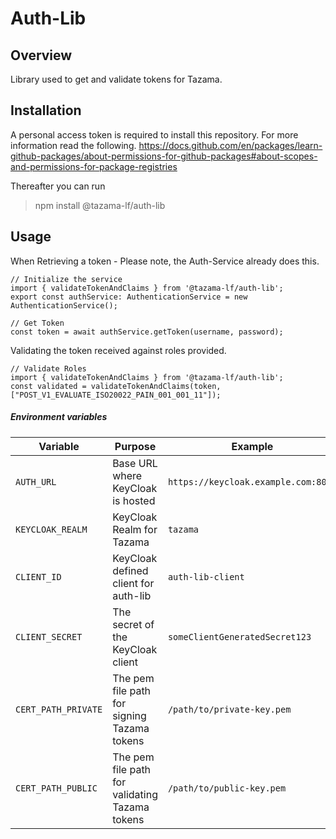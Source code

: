 <!-- SPDX-License-Identifier: Apache-2.0 -->

# Auth-Lib

## Overview
Library used to get and validate tokens for Tazama.

## Installation

A personal access token is required to install this repository. For more information read the following.
https://docs.github.com/en/packages/learn-github-packages/about-permissions-for-github-packages#about-scopes-and-permissions-for-package-registries

Thereafter you can run 
  > npm install @tazama-lf/auth-lib

## Usage

When Retrieving a token - Please note, the Auth-Service already does this. 

```
// Initialize the service
import { validateTokenAndClaims } from '@tazama-lf/auth-lib';
export const authService: AuthenticationService = new AuthenticationService();

// Get Token
const token = await authService.getToken(username, password);
```

Validating the token received against roles provided.
```
// Validate Roles
import { validateTokenAndClaims } from '@tazama-lf/auth-lib';
const validated = validateTokenAndClaims(token, ["POST_V1_EVALUATE_ISO20022_PAIN_001_001_11"]);
```

##### Environment variables

| Variable | Purpose | Example
| ------ | ------ | ------ |
| `AUTH_URL` | Base URL where KeyCloak is hosted | `https://keycloak.example.com:8080`
| `KEYCLOAK_REALM` | KeyCloak Realm for Tazama | `tazama`
| `CLIENT_ID` | KeyCloak defined client for auth-lib | `auth-lib-client`
| `CLIENT_SECRET` | The secret of the KeyCloak client | `someClientGeneratedSecret123`
| `CERT_PATH_PRIVATE` | The pem file path for signing Tazama tokens | `/path/to/private-key.pem`
| `CERT_PATH_PUBLIC` | The pem file path for validating Tazama tokens | `/path/to/public-key.pem`